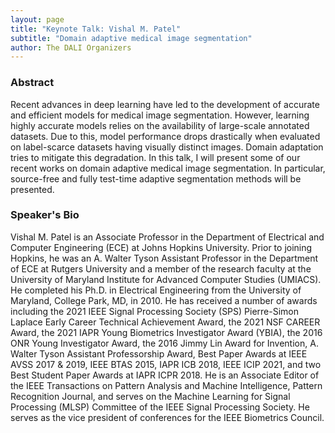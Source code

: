 ```yaml
---
layout: page
title: "Keynote Talk: Vishal M. Patel"
subtitle: "Domain adaptive medical image segmentation"
author: The DALI Organizers
---
```


### Abstract

Recent advances in deep learning have led to the development of accurate and efficient models for medical image segmentation. However, learning highly accurate models relies on the availability of large-scale annotated datasets. Due to this, model performance drops drastically when evaluated on label-scarce datasets having visually distinct images.  Domain adaptation tries to mitigate this degradation.  In this talk, I will present some of our recent works on domain adaptive medical image segmentation.  In particular, source-free and fully test-time adaptive segmentation methods will be presented.

### Speaker's Bio

Vishal M. Patel is an Associate Professor in the Department of Electrical and Computer Engineering (ECE) at Johns Hopkins University. Prior to joining Hopkins, he was an A. Walter Tyson Assistant Professor in the Department of ECE at Rutgers University and a member of the research faculty at the University of Maryland Institute for Advanced Computer Studies (UMIACS). He completed his Ph.D. in Electrical Engineering from the University of Maryland, College Park, MD, in 2010. He has received a number of awards including the 2021 IEEE Signal Processing Society (SPS) Pierre-Simon Laplace Early Career Technical Achievement Award, the 2021 NSF CAREER Award, the 2021 IAPR Young Biometrics Investigator Award (YBIA), the 2016 ONR Young Investigator Award, the 2016 Jimmy Lin Award for Invention, A. Walter Tyson Assistant Professorship Award, Best Paper Awards at IEEE AVSS 2017 & 2019, IEEE BTAS 2015, IAPR ICB 2018, IEEE ICIP 2021, and two Best Student Paper Awards at IAPR ICPR 2018. He is an Associate Editor of the IEEE Transactions on Pattern Analysis and Machine Intelligence, Pattern Recognition Journal, and serves on the Machine Learning for Signal Processing (MLSP) Committee of the IEEE Signal Processing Society. He serves as the vice president of conferences for the IEEE Biometrics Council.
